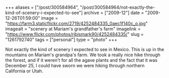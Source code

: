 +++
aliases = ["/post/300584964", "/post/300584964/not-exactly-the-kind-of-scenery-i-expected-to-see"]
archive = ["2009-12"]
date = "2009-12-26T01:59:00"
image = "https://farm3.staticflickr.com/2719/4252484335_0aec1f140c_o.jpg"
imagealt = "scenery at Mariam's grandfather's farm"
imagelink = "https://www.flickr.com/photos/rjbismark90/4252484335/"
slug = "1261792740"
tags = ["personal"]
type = "photo"
+++

Not exactly the kind of scenery I expected to see in Mexico.  This is up
in the mountains on Mariam's grandpa's farm. We took a really nice hike
through the forest, and if it weren't for all the agave plants and the
fact that it was December 25, I could have sworn we were hiking through
northern California or Utah.

